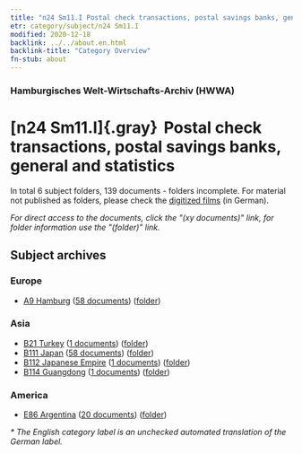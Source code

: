```yaml
---
title: "n24 Sm11.I Postal check transactions, postal savings banks, general and statistics"
etr: category/subject/n24 Sm11.I
modified: 2020-12-18
backlink: ../../about.en.html
backlink-title: "Category Overview"
fn-stub: about
---
```


### Hamburgisches Welt-Wirtschafts-Archiv (HWWA)
# [n24 Sm11.I]{.gray}&#8201; Postal check transactions, postal savings banks, general and statistics&#160; 





In total 6 subject folders, 139 documents - folders incomplete.
For material not published as folders, please check the [digitized films](/film/h1_sh) (in German).

_For direct access to the documents, click the "(xy documents)" link, for folder information use the "(folder)" link._

## Subject archives



### Europe

- [A9 Hamburg](../../../geo/about.en.html#A9) (<a href="https://dfg-viewer.de/show/?tx_dlf[id]=https://pm20.zbw.eu/mets/sh/1409xx/140905/1453xx/145371/public.mets.en.xml" target="_blank">58 documents</a>) ([folder](http://purl.org/pressemappe20/folder/sh/140905,145371))

### Asia

- [B21 Turkey](../../../geo/about.en.html#B21) (<a href="https://dfg-viewer.de/show/?tx_dlf[id]=https://pm20.zbw.eu/mets/sh/1411xx/141111/1453xx/145371/public.mets.en.xml" target="_blank">1 documents</a>) ([folder](http://purl.org/pressemappe20/folder/sh/141111,145371))
- [B111 Japan](../../../geo/about.en.html#B111) (<a href="https://dfg-viewer.de/show/?tx_dlf[id]=https://pm20.zbw.eu/mets/sh/1412xx/141272/1453xx/145371/public.mets.en.xml" target="_blank">58 documents</a>) ([folder](http://purl.org/pressemappe20/folder/sh/141272,145371))
- [B112 Japanese Empire](../../../geo/about.en.html#B112) (<a href="https://dfg-viewer.de/show/?tx_dlf[id]=https://pm20.zbw.eu/mets/sh/1412xx/141273/1453xx/145371/public.mets.en.xml" target="_blank">1 documents</a>) ([folder](http://purl.org/pressemappe20/folder/sh/141273,145371))
- [B114 Guangdong](../../../geo/about.en.html#B114) (<a href="https://dfg-viewer.de/show/?tx_dlf[id]=https://pm20.zbw.eu/mets/sh/1412xx/141275/1453xx/145371/public.mets.en.xml" target="_blank">1 documents</a>) ([folder](http://purl.org/pressemappe20/folder/sh/141275,145371))

### America

- [E86 Argentina](../../../geo/about.en.html#E86) (<a href="https://dfg-viewer.de/show/?tx_dlf[id]=https://pm20.zbw.eu/mets/sh/1416xx/141692/1453xx/145371/public.mets.en.xml" target="_blank">20 documents</a>) ([folder](http://purl.org/pressemappe20/folder/sh/141692,145371))


_* The English category label is an unchecked automated translation of the German label._

